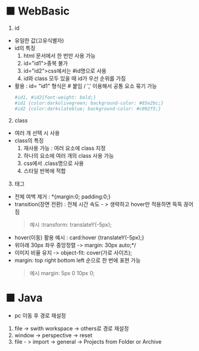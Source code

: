 # ■ WebBasic

1. id
- 유일한 값(고유식별자)
- id의 특징
    1) html 문서에서 한 번만 사용 가능
    2) id="id1">중복 불가
    3) id="id2">css에서는 #id명으로 사용
    4) id와 class 모두 있을 때 id가 우선 순위를 가짐
- 활용 : id= "id1" 형식은 # 붙임 / ',' 이용해서 공통 요소 묶기 가능
    ```bash
    #id1, #id2{font-weight: bold;}
    #id1 {color:darkolivegreen; background-color: #85e2bc;}
    #id2 {color:darkslateblue; background-color: #c092f5;}
    ```

2. class
- 여러 개 선택 시 사용
- class의 특징
    1) 재사용 가능 : 여러 요소에 class 지정
    2) 하나의 요소에 여러 개의 class 사용 가능
    3) css에서 .class명으로 사용
    4) 스타일 반복에 적합

3. 태그
 - 전체 여백 제거 : *{margin:0; padding:0;}
 - transition(장면 전환) : 전체 시간 속도 - > 생략하고 hover만 적용하면 뚝뚝 끊어짐
    > 예시 :transform: translateY(-5px);
 - hover(이동) 활용 예시 : card:hover {translateY(-5px);}
 - 위아래 30px 좌우 중앙정렬 -> margin: 30px auto;*/
 - 이미지 비율 유지 -> object-fit: cover(가로 사이즈); 
 - margin: top right bottom left 순으로 한 번에 표현 가능
    >예시 margin: 5px 0 10px 0;


# ■ Java

- pc 이동 후 경로 재설정
1) file -> swith workspace -> others로 경로 재설정
2) window -> perspective -> reset
3) file - > import -> general -> Projects from Folder or Archive

